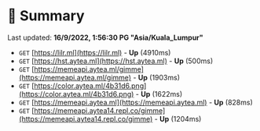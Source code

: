 # 📖 Summary
Last updated: **16/9/2022, 1:56:30 PG "Asia/Kuala_Lumpur"**

- `GET` [https://lilr.ml](https://lilr.ml) - **Up** (4910ms)
- `GET` [https://hst.aytea.ml](https://hst.aytea.ml) - **Up** (500ms)
- `GET` [https://memeapi.aytea.ml/gimme](https://memeapi.aytea.ml/gimme) - **Up** (1903ms)
- `GET` [https://color.aytea.ml/4b31d6.png](https://color.aytea.ml/4b31d6.png) - **Up** (1622ms)
- `GET` [https://memeapi.aytea.ml](https://memeapi.aytea.ml) - **Up** (828ms)
- `GET` [https://memeapi.aytea14.repl.co/gimme](https://memeapi.aytea14.repl.co/gimme) - **Up** (1204ms)
